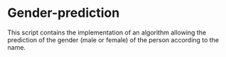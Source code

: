 # Gender-prediction

This script contains the implementation of an algorithm allowing the prediction of the gender (male or female) of the person according to the name.

